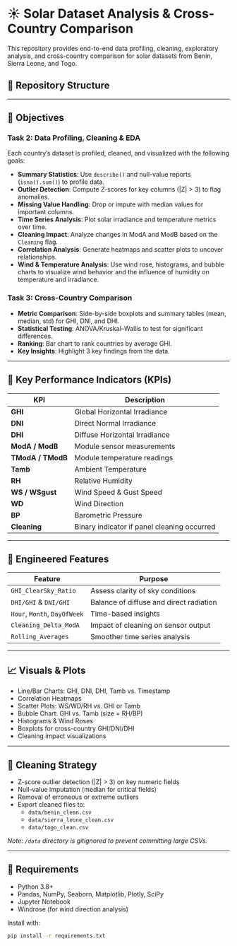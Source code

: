 # ☀️ Solar Dataset Analysis & Cross-Country Comparison

This repository provides end-to-end data profiling, cleaning, exploratory analysis, and cross-country comparison for solar datasets from Benin, Sierra Leone, and Togo.

## 📁 Repository Structure



---

## 🚀 Objectives

### Task 2: Data Profiling, Cleaning & EDA

Each country’s dataset is profiled, cleaned, and visualized with the following goals:

- **Summary Statistics**: Use `describe()` and null-value reports (`isna().sum()`) to profile data.
- **Outlier Detection**: Compute Z-scores for key columns (|Z| > 3) to flag anomalies.
- **Missing Value Handling**: Drop or impute with median values for important columns.
- **Time Series Analysis**: Plot solar irradiance and temperature metrics over time.
- **Cleaning Impact**: Analyze changes in ModA and ModB based on the `Cleaning` flag.
- **Correlation Analysis**: Generate heatmaps and scatter plots to uncover relationships.
- **Wind & Temperature Analysis**: Use wind rose, histograms, and bubble charts to visualize wind behavior and the influence of humidity on temperature and irradiance.

### Task 3: Cross-Country Comparison

- **Metric Comparison**: Side-by-side boxplots and summary tables (mean, median, std) for GHI, DNI, and DHI.
- **Statistical Testing**: ANOVA/Kruskal–Wallis to test for significant differences.
- **Ranking**: Bar chart to rank countries by average GHI.
- **Key Insights**: Highlight 3 key findings from the data.

---

## 🔑 Key Performance Indicators (KPIs)

| KPI | Description |
|-----|-------------|
| **GHI** | Global Horizontal Irradiance |
| **DNI** | Direct Normal Irradiance |
| **DHI** | Diffuse Horizontal Irradiance |
| **ModA / ModB** | Module sensor measurements |
| **TModA / TModB** | Module temperature readings |
| **Tamb** | Ambient Temperature |
| **RH** | Relative Humidity |
| **WS / WSgust** | Wind Speed & Gust Speed |
| **WD** | Wind Direction |
| **BP** | Barometric Pressure |
| **Cleaning** | Binary indicator if panel cleaning occurred |

---

## 🧠 Engineered Features

| Feature | Purpose |
|--------|---------|
| `GHI_ClearSky_Ratio` | Assess clarity of sky conditions |
| `DHI/GHI` & `DNI/GHI` | Balance of diffuse and direct radiation |
| `Hour`, `Month`, `DayOfWeek` | Time-based insights |
| `Cleaning_Delta_ModA` | Impact of cleaning on sensor output |
| `Rolling_Averages` | Smoother time series analysis |

---

## 📈 Visuals & Plots

- Line/Bar Charts: GHI, DNI, DHI, Tamb vs. Timestamp
- Correlation Heatmaps
- Scatter Plots: WS/WD/RH vs. GHI or Tamb
- Bubble Chart: GHI vs. Tamb (size = RH/BP)
- Histograms & Wind Roses
- Boxplots for cross-country GHI/DNI/DHI
- Cleaning impact visualizations

---

## 🧹 Cleaning Strategy

- Z-score outlier detection (|Z| > 3) on key numeric fields
- Null-value imputation (median for critical fields)
- Removal of erroneous or extreme outliers
- Export cleaned files to:  
  - `data/benin_clean.csv`  
  - `data/sierra_leone_clean.csv`  
  - `data/togo_clean.csv`

*Note: `/data` directory is gitignored to prevent committing large CSVs.*

---

## 📝 Requirements

- Python 3.8+
- Pandas, NumPy, Seaborn, Matplotlib, Plotly, SciPy
- Jupyter Notebook
- Windrose (for wind direction analysis)

Install with:

```bash
pip install -r requirements.txt
